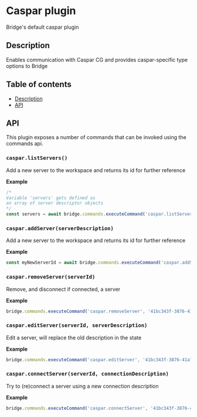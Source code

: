 # Caspar plugin
Bridge's default caspar plugin

## Description
Enables communication with Caspar CG and provides caspar-specific type options to Bridge

## Table of contents
- [Description](#description)
- [API](#api)

## API
This plugin exposes a number of commands that can be invoked using the commands api.

### `caspar.listServers()`
Add a new server to the workspace and returns
its id for further reference

**Example**
```javascript
/*
Variable 'servers' gets defined as
an array of server descriptor objects
*/
const servers = await bridge.commands.executeCommand('caspar.listServers')
```

### `caspar.addServer(serverDescription)`
Add a new server to the workspace and returns
its id for further reference

**Example**
```javascript
const myNewServerId = await bridge.commands.executeCommand('caspar.addServer', { name: 'My server' })
```

### `caspar.removeServer(serverId)`
Remove, and disconnect if connected, a server

**Example**
```javascript
bridge.commands.executeCommand('caspar.removeServer', '41bc343f-3876-41a7-b142-2f31f768f68b')
```

### `caspar.editServer(serverId, serverDescription)`
Edit a server, will replace the old description in the state

**Example**
```javascript
bridge.commands.executeCommand('caspar.editServer', '41bc343f-3876-41a7-b142-2f31f768f68b', { name: 'A new name' })
```

### `caspar.connectServer(serverId, connectionDescription)`
Try to (re)connect a server using a new connection description

**Example**
```javascript
bridge.commands.executeCommand('caspar.connectServer', '41bc343f-3876-41a7-b142-2f31f768f68b', { host: 'localhost', port: 5250 })
```